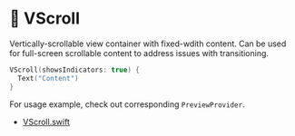 # 🧩 VScroll

Vertically-scrollable view container with fixed-wdith content. Can be used for full-screen scrollable content to address issues with transitioning.

```swift
VScroll(showsIndicators: true) {
  Text("Content")
}
```

For usage example, check out corresponding `PreviewProvider`.

- [VScroll.swift](VScroll.swift)
